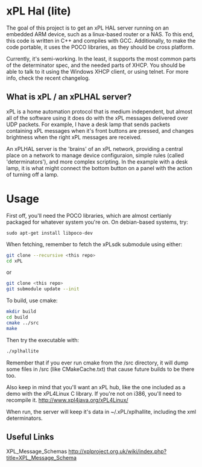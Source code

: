 xPL Hal (lite)
==============

The goal of this project is to get an xPL HAL server running on an embedded ARM device, such as a linux-based router or a NAS. To this end, this code is written in C++ and compiles with GCC. Additionally, to make the code portable, it uses the POCO libraries, as they should be cross platform.

Currently, it's semi-working. In the least, it supports the most common parts of the determinator spec, and the needed parts of XHCP. You should be able to talk to it using the Windows XHCP client, or using telnet. For more info, check the recent changelog.

What is xPL / an xPLHAL server?
-------------------------------
xPL is a home automation protocol that is medium independent, but almost all of the software using it does do with the xPL messages delivered over UDP packets. For example, I have a desk lamp that sends packets containing xPL messages when it's front buttons are pressed, and changes brightness when the right xPL messages are received.

An xPLHAL server is the 'brains' of an xPL network, providing a central place on a network to manage device configuraion, simple rules (called 'determinators'), and more complex scripting. In the example with a desk lamp, it is what might connect the bottom button on a panel with the action of turning off a lamp.

Usage
=====
First off, you'll need the POCO libraries, which are almost certianly packaged for whatever system you're on. On debian-based systems, try:
```
sudo apt-get install libpoco-dev
```

When fetching, remember to fetch the xPLsdk submodule using either:
```bash
git clone --recursive <this repo>
cd xPL
```
or
```bash
git clone <this repo>
git submodule update --init
```

To build, use cmake:
```bash
mkdir build
cd build
cmake ../src
make
``` 

Then try the executable with:
```bash
./xplhallite
```
Remember that if you ever run cmake from the /src directory, it will dump some files in /src (like CMakeCache.txt) that cause future builds to be there too.

Also keep in mind that you'll want an xPL hub, like the one included as a demo with the xPL4Linux C library. If you're not on i386, you'll need to recompile it.
http://www.xpl4java.org/xPL4Linux/

When run, the server will keep it's data in ~/.xPL/xplhallite, including the xml determinators.

Useful Links
------------
XPL_Message_Schemas
http://xplproject.org.uk/wiki/index.php?title=XPL_Message_Schema
